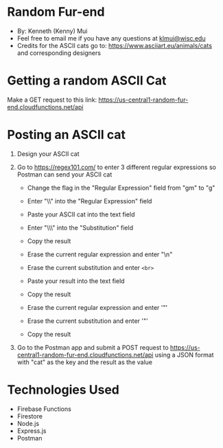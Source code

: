 # Random Fur-end
- By: Kenneth (Kenny) Mui
- Feel free to email me if you have any questions at klmui@wisc.edu
- Credits for the ASCII cats go to: https://www.asciiart.eu/animals/cats and corresponding designers

# Getting a random ASCII Cat
Make a GET request to this link: https://us-central1-random-fur-end.cloudfunctions.net/api

# Posting an ASCII cat
1. Design your ASCII cat

2. Go to https://regex101.com/ to enter 3 different regular expressions so Postman can send your ASCII cat
      
    * Change the flag in the "Regular Expression" field from "gm" to "g"  
      
    * Enter "\\\\" into the "Regular Expression" field

    * Paste your ASCII cat into the text field

    * Enter "\\\\\\" into the "Substitution" field

    * Copy the result

    * Erase the current regular expression and enter "\n"

    * Erase the current substitution and enter `<br>`

    * Paste your result into the text field

    * Copy the result
    
    * Erase the current regular expression and enter '"'
    
    * Erase the current substitution and enter '\"'
    
    * Copy the result

3. Go to the Postman app and submit a POST request to https://us-central1-random-fur-end.cloudfunctions.net/api using a JSON format with "cat" as the key and the result as the value

# Technologies Used
- Firebase Functions
- Firestore
- Node.js
- Express.js
- Postman
